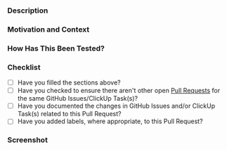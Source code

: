 <!---
Pull Request Template
- Please fill the sections below as described in the comments.
- This information simplifies collaboration and helps future readers.
- Reviewers should ask for this info to be filled when missing.
-->

<!---
PR Metadata
- Title: Provide a short summary of the PR changes.
- Assignees: Assign yourself and other direct collaborators.
- Type: Create the PR as a draft. Only set it to non-draft when it is ready to be reviewed.
- Reviewers: Only assign reviewers when the PR is ready to be reviewed.
- Labels: Only assign labels with high priority and important context. Default is label-less.
-->

### Description
<!--- Describe your changes in detail -->

### Motivation and Context
<!--- Why is this change required? What problem does it solve? -->

### How Has This Been Tested?
<!--- Please describe in detail how you tested your changes. -->
<!--- Readers can use this info to verify or try the changes. -->
<!--- - Code snippet with the commands you used to test this locally. -->
<!--- - Link to relevant CI run. -->
<!--- - Other useful info for reviewers. -->

### Checklist
<!--- Put an `x` in the boxes that apply. -->

- [ ] Have you filled the sections above?
- [ ] Have you checked to ensure there aren't other open [Pull Requests](../pulls) for the same GitHub Issues/ClickUp Task(s)?
- [ ] Have you documented the changes in GitHub Issues and/or ClickUp Task(s) related to this Pull Request?
- [ ] Have you added labels, where appropriate, to this Pull Request?

### Screenshot 
<!--- Include any relevant screenshot. -->
<!-- Don't upload confidential images. Images in GitHub Issues will be accessible from everyone outside DeepX-inc. -->
